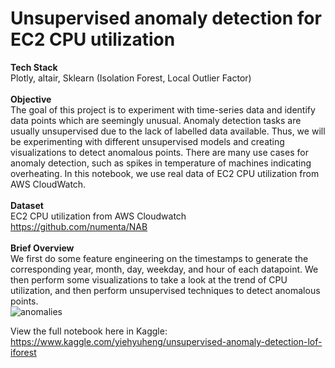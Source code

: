 # Unsupervised anomaly detection for EC2 CPU utilization

<b>Tech Stack</b>
<br/>
Plotly, altair, Sklearn (Isolation Forest, Local Outlier Factor)
<br/><br/>
<b>Objective</b><br/>
The goal of this project is to experiment with time-series data and identify data points which are seemingly unusual. Anomaly detection tasks are usually unsupervised due to the lack of labelled data available. Thus, we will be experimenting with different unsupervised models and creating visualizations to detect anomalous points. There are many use cases for anomaly detection, such as spikes in temperature of machines indicating overheating. In this notebook, we use real data of  EC2 CPU utilization from AWS CloudWatch.
<br/><br/>
<b>Dataset</b><br/>
EC2 CPU utilization from AWS Cloudwatch
https://github.com/numenta/NAB
<br/><br/>
<b>Brief Overview</b><br/>
We first do some feature engineering on the timestamps to generate the corresponding year, month, day, weekday, and hour of each datapoint. We then perform some visualizations to take a look at the trend of CPU utilization, and then perform unsupervised techniques to detect anomalous points.<br/>
![anomalies](https://user-images.githubusercontent.com/31071751/118603208-35ecbb00-b7e6-11eb-81be-ac54de1a9f7e.JPG)

View the full notebook here in Kaggle: https://www.kaggle.com/yiehyuheng/unsupervised-anomaly-detection-lof-iforest


